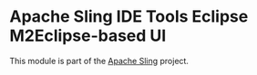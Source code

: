 # Apache Sling IDE Tools Eclipse M2Eclipse-based UI

This module is part of the [Apache Sling](https://sling.apache.org) project.
